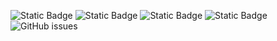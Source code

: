 ![Static Badge](https://img.shields.io/badge/blacklists-60-000000) ![Static Badge](https://img.shields.io/badge/blacklisted-2809446-cc0000) ![Static Badge](https://img.shields.io/badge/whitelisted-2242-00CC00) ![Static Badge](https://img.shields.io/badge/streaming_blacklist-28106-000000) ![GitHub issues](https://img.shields.io/github/issues/fabriziosalmi/blacklists)
